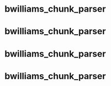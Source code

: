 # bwilliams_chunk_parser
# bwilliams_chunk_parser
# bwilliams_chunk_parser
# bwilliams_chunk_parser
